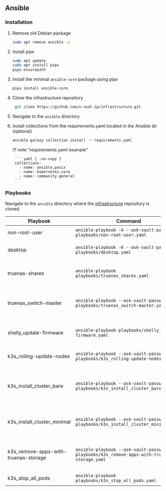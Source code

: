 ## Ansible

### Installation

1. Remove old Debian package

    ``` bash
    sudo apt remove ansible -y
    ```
2. Install pipx

    ``` bash
    sudo apt update
    sudo apt install pipx
    pipx ensurepath
    ```

3. Install the minimal `ansible-core` package using pipx

    ``` bash
    pipx install ansible-core
    ```

4. Clone the infrastructure repository
   ``` bash
    git clone https://github.com/x-real-ip/infrastructure.git
   ```

5. Navigate to the `ansible` directory

5. Install collections from the requirements.yaml located in the Ansible dir (optional)

    ``` bash
    ansible-galaxy collection install -r requirements.yaml
    ```

    !!! note "requirements.yaml example"

        ``` yaml { .no-copy }
        collections:
          - name: ansible.posix
          - name: kubernetes.core
          - name: community.general
        ```


### Playbooks

Navigate to the `ansible` directory where the [infrastructure](https://github.com/x-real-ip/infrastructure.git) repository is cloned.

| Playbook                             | Command                                                                                   | Comment                                                                      |
| ------------------------------------ | ----------------------------------------------------------------------------------------- | ---------------------------------------------------------------------------- |
| non-root-user                        | `ansible-playbook -k --ask-vault-password playbooks/non-root-user.yaml`                     | Add a non root user                                                          |
| desktop                              | `ansible-playbook -K --ask-vault-password playbooks/desktop.yaml`                           | Set the Debian desktop desired state                                         |
| truenas-shares                       | `ansible-playbook playbooks/truenas_shares.yaml`                                            | Configure all NFS and ISCSI shares on the truenas hosts                      |
| truenas_switch-master                | `ansible-playbook --ask-vault-password playbooks/truenas_switch-master.yaml`                | Switch the master from A to B or the otherway around                         |
| shelly_update-firmware               | `ansible-playbook playbooks/shelly_update-firmware.yaml`                                    | Update and set desired state of all Shelly devices                           |
| k3s_rolling-update-nodes             | `ansible-playbook --ask-vault-password playbooks/k3s_rolling-update-nodes.yaml`             | Update the os packages on all k3s nodes                                      |
| k3s_install_cluster_bare          | `ansible-playbook --ask-vault-password playbooks/k3s_install_cluster_bare.yaml`             | Install or update k3s on all nodes without installing additional deployments |
| k3s_install_cluster_minimal          | `ansible-playbook --ask-vault-password playbooks/k3s_install_cluster_minimal.yaml`          | Install or update k3s on all nodes including additional deployments          |
| k3s_remove-apps-with-truenas-storage | `ansible-playbook --ask-vault-password playbooks/k3s_remove-apps-with-truenas-storage.yaml` | Delete all k8s resources that has storage=truenas label                      |
| k3s_stop_all_pods                    | `ansible-playbook playbooks/k3s_stop_all_pods.yaml`                                         | Cordon and drain nodes                                                       |
